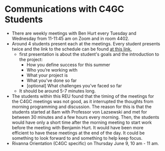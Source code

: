 # Communications with C4GC Students

* There are weekly meetings with Ben Hurt every Tuesday and Wednesday from 11-11:45 am on Zoom and in room 4402.
* Around 4 students present each at the meetings. Every student presents twice and the link to the schedule can be found [at this link.](https://docs.google.com/document/d/1_A4Gp7HL4EV4WvQpnFMiMAAArnFcfZDCyEhJ85NxG1c/edit)
    * first presentation is about the student's goals and the introduction to the project: 
        * How you define success for this summer
        * Who you’re working with
        * What your project is
        * What you’ve done so far
        * [optional] What challenges you’ve faced so far
    * It should be around 5-7 minutes long.
* The students within this REU found that the timing of the meetings for the C4GC meetings was not good, as it interrupted the thoughts from morning programming and discussion. The reason for this is that the students started at 8am with Professor von Lazsewski and met for between 30 minutes and a few hours every morning. Then, the students would have only a short time after the morning meeting to start work before the meeting with Benjamin Hurt. It would have been more efficient to have these meetings at the end of the day. It could be something to look forward to and something to help keep focus.
* Rivanna Orientation (C4GC specific) on Thursday June 9, 10 am - 11 am.
